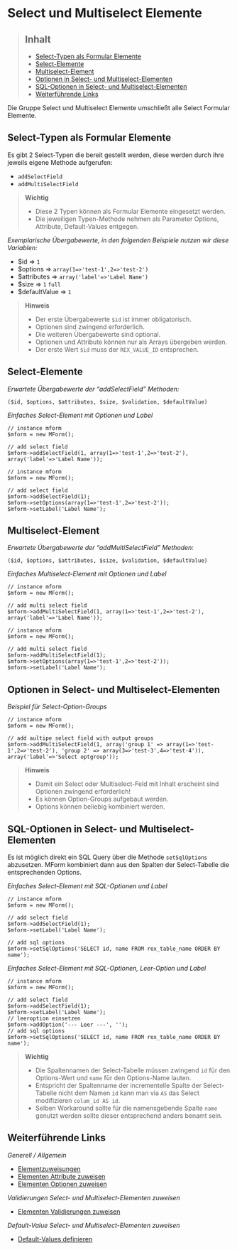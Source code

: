 # Select und Multiselect Elemente

> ## Inhalt
> - [Select-Typen als Formular Elemente](#Select-Typen)
> - [Select-Elemente](#Select)
> - [Multiselect-Element](#Multiselect)
> - [Optionen in Select- und Multiselect-Elementen](#Optionen)
> - [SQL-Optionen in Select- und Multiselect-Elementen](#SQL-Optionen)
> - [Weiterführende Links](#Links)

Die Gruppe Select und Multiselect Elemente umschließt alle Select Formular Elemente.


<a name="Select-Typen"></a>
## Select-Typen als Formular Elemente

Es gibt 2 Select-Typen die bereit gestellt werden, diese werden durch ihre jeweils eigene Methode aufgerufen:

* `addSelectField`
* `addMultiSelectField`

> **Wichtig**
>
> * Diese 2 Typen können als Formular Elemente eingesetzt werden. 
> * Die jeweiligen Typen-Methode nehmen als Parameter Options, Attribute, Default-Values entgegen.


*Exemplarische Übergabewerte, in den folgenden Beispiele nutzen wir diese Variablen:*

* $id => `1`
* $options => `array(1=>'test-1',2=>'test-2')`
* $attributes => `array('label'=>'Label Name')`
* $size => `1` `full`
* $defaultValue => `1`  

> **Hinweis**
>
> * Der erste Übergabewerte `$id` ist immer obligatorisch.
> * Optionen sind zwingend erforderlich.
> * Die weiteren Übergabewerte sind optional.
> * Optionen und Attribute können nur als Arrays übergeben werden.
> * Der erste Wert `$id` muss der `REX_VALUE_ID` entsprechen.


<a name="Select"></a>
## Select-Elemente

*Erwartete Übergabewerte der “addSelectField” Methoden:*


`($id, $options, $attributes, $size, $validation, $defaultValue)`

*Einfaches Select-Element mit Optionen und Label*

```
// instance mform
$mform = new MForm();

// add select field
$mform->addSelectField(1, array(1=>'test-1',2=>'test-2'), array('label'=>'Label Name'));
```

```
// instance mform
$mform = new MForm();

// add select field
$mform->addSelectField(1);
$mform->setOptions(array(1=>'test-1',2=>'test-2'));
$mform->setLabel('Label Name');
```


<a name="Multiselect"></a>
## Multiselect-Element

*Erwartete Übergabewerte der “addMultiSelectField” Methoden:*

`($id, $options, $attributes, $size, $validation, $defaultValue)`

*Einfaches Multiselect-Element mit Optionen und Label*

```
// instance mform
$mform = new MForm();

// add multi select field
$mform->addMultiSelectField(1, array(1=>'test-1',2=>'test-2'), array('label'=>'Label Name'));
```

```
// instance mform
$mform = new MForm();

// add multi select field
$mform->addMultiSelectField(1);
$mform->setOptions(array(1=>'test-1',2=>'test-2'));
$mform->setLabel('Label Name');
```


<a name="Optionen"></a>
## Optionen in Select- und Multiselect-Elementen

*Beispiel für Select-Option-Groups* 

```
// instance mform
$mform = new MForm();

// add aultipe select field with output groups
$mform->addMultiSelectField(1, array('group 1' => array(1=>'test-1',2=>'test-2'), 'group 2' => array(3=>'test-3',4=>'test-4')), array('label'=>'Select optgroup'));
```

> **Hinweis**
>
> * Damit ein Select oder Multiselect-Feld mit Inhalt erscheint sind Optionen zwingend erforderlich!
> * Es können Option-Groups aufgebaut werden.
> * Options können beliebig kombiniert werden.


<a name="SQL-Optionen"></a>
## SQL-Optionen in Select- und Multiselect-Elementen

Es ist möglich direkt ein SQL Query über die Methode `setSqlOptions` abzusetzen. MForm kombiniert dann aus den Spalten der Select-Tabelle die entsprechenden Options.

*Einfaches Select-Element mit SQL-Optionen und Label*

```
// instance mform
$mform = new MForm();

// add select field
$mform->addSelectField(1);
$mform->setLabel('Label Name');

// add sql options
$mform->setSqlOptions('SELECT id, name FROM rex_table_name ORDER BY name');
```

*Einfaches Select-Element mit SQL-Optionen, Leer-Option und Label*

```
// instance mform
$mform = new MForm();

// add select field
$mform->addSelectField(1);
$mform->setLabel('Label Name');
// leeroption einsetzen
$mform->addOption('--- Leer ---', '');
// add sql options
$mform->setSqlOptions('SELECT id, name FROM rex_table_name ORDER BY name');
```

> **Wichtig**
>
> * Die Spaltennamen der Select-Tabelle müssen zwingend `id` für den Options-Wert und `name` für den Options-Name lauten.
> * Entspricht der Spaltenname der incrementelle Spalte der Select-Tabelle nicht dem Namen `id` kann man via `AS` das Select modifizieren `colum_id AS id`.
> * Selben Workaround sollte für die namensgebende Spalte `name` genutzt werden sollte dieser entsprechend anders benamt sein.


<a name="Links"></a>
## Weiterführende Links

*Generell / Allgemein*

* [Elementzuweisungen](elements_general.md)
* [Elementen Attribute zuweisen](elements_attributes.md)
* [Elementen Optionen zuweisen](elements_options.md)

*Validierungen Select- und Multiselect-Elementen zuweisen*

* [Elementen Validierungen zuweisen](elements_validates.md)

*Default-Value Select- und Multiselect-Elementen zuweisen*

* [Default-Values definieren](elements_default_values.md)
